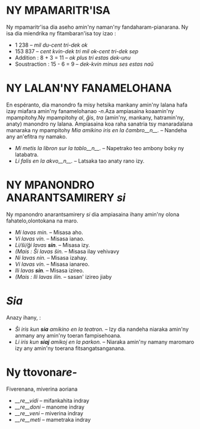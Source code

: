 # NY MPAMARITR'ISA

Ny mpamaritr'isa dia aseho amin'ny naman'ny fandaharam-pianarana. Ny isa dia miendrika ny fitambaran'isa toy izao : 

- 1 238                     – *mil du-cent tri-dek ok*
- 153 837                   – *cent kvin-dek tri mil ok-cent tri-dek sep*
- Addition :      8 + 3 = 11 – *ok plus tri estas dek-unu*
- Soustraction :  15 - 6 = 9 – *dek-kvin minus ses estas naŭ*
 

# NY LALAN'NY FANAMELOHANA
En espéranto, dia manondro fa misy hetsika mankany amin'ny lalana hafa izay miafara amin'ny fanamelohanao *-n*.Aza ampiasaina koaamin'ny mpampitohy.Ny mpampitohy *al*, *ĝis*, *tra* (amin'ny, mankany, hatramin'ny, anaty) manondro ny lalana. Ampiasaina koa raha sanatria tsy manaradalana manaraka ny mpampitohy
*Mia amikino iris en la ĉambro__n__.* – Nandeha any an'efitra ny namako.
- *Mi metis la libron sur la tablo__n__.* – Napetrako teo ambony boky ny latabatra.
- *Li falis en la akvo__n__.* – Latsaka tao anaty rano izy.
 

# NY MPANONDRO ANARANTSAMIRERY *si*

Ny mpanondro anarantsamirery *si* dia ampiasaina ihany amin'ny olona fahatelo,olontokana na maro.

- *Mi lavas min.* – Misasa aho.
- *Vi lavas vin.* – Misasa ianao.
- *Li/ŝi/ĝi lavas __sin__.* – Misasa izy.
- *(Mais : Ŝi lavas ŝin.* – Misasa ilay vehivavy
- *Ni lavas nin.* – Misasa izahay.
- *Vi lavas vin.* – Misasa ianareo.
- *Ili lavas __sin__.* – Misasa izireo.
- *(Mais : Ili lavas ilin.* – sasan'  izireo jiaby


# *Sia*

Anazy ihany,  :

- *Ŝi iris kun __sia__ amikino en la teatron.* – Izy dia nandeha niaraka amin'ny anmany any amin'ny toeran fampisehoana.
- *Li iris kun __siaj__ amikoj en la parkon.* – Niaraka amin'ny namany maromaro izy any amin'ny toerana fitsangatsanganana.
 


# Ny ttovona*re-*

Fiverenana, miverina aoriana

- *__re__vidi* – mifankahita indray
- *__re__doni* – manome indray
- *__re__veni* – miverina indray
- *__re__meti* – mametraka indray

 
